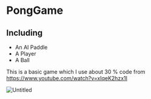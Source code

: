 # PongGame


## Including

<ul>
<li>An AI Paddle</li>
<li>A Player</li>
<li>A Ball</li>
</ul>

This is a basic game which I use about 30 % code from https://www.youtube.com/watch?v=xIqeK2hzx1I

![Untitled](https://user-images.githubusercontent.com/32415728/61591153-3e293e80-abed-11e9-9985-5f567e9721dd.png)
